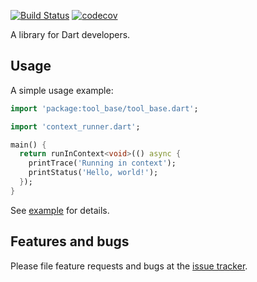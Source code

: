 [![Build Status](https://travis-ci.com/mmcc007/tool_base.svg?branch=master)](https://travis-ci.com/mmcc007/tool_base)
[![codecov](https://codecov.io/gh/mmcc007/tool_base/branch/master/graph/badge.svg)](https://codecov.io/gh/mmcc007/tool_base)

A library for Dart developers.

## Usage

A simple usage example:

```dart
import 'package:tool_base/tool_base.dart';

import 'context_runner.dart';

main() {
  return runInContext<void>(() async {
    printTrace('Running in context');
    printStatus('Hello, world!');
  });
}
```

See [example](example) for details.

## Features and bugs

Please file feature requests and bugs at the [issue tracker][tracker].

[tracker]: http://example.com/issues/replaceme
